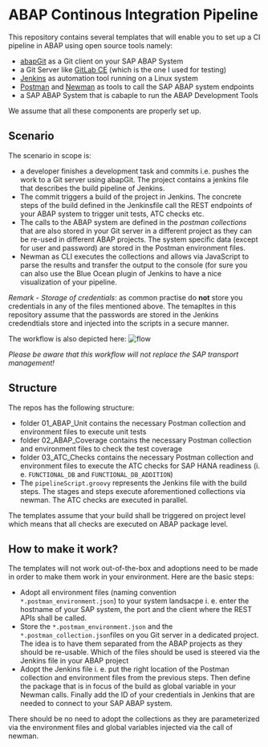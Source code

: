 # ABAP Continous Integration Pipeline

This repository contains several templates that will enable you to set up a CI pipeline in ABAP using open source tools namely:

 - [abapGit](https://github.com/larshp/abapGit) as a Git client on your SAP ABAP System
 - a Git Server like [GitLab CE](https://gitlab.com/gitlab-org/gitlab-ce) (which is the one I used for testing)
 - [Jenkins](https://gitlab.com/gitlab-org/gitlab-ce) as automation tool running on a Linux system
 - [Postman](https://www.getpostman.com/) and [Newman](https://www.npmjs.com/package/newman)  as tools to call the SAP ABAP system endpoints
 - a SAP ABAP System that is cabaple to run the ABAP Development Tools 

We assume that all these components are properly set up.

## Scenario
The scenario in scope is:
 - a developer finishes a development task and commits i.e. pushes the work to a Git server using abapGit. The project contains a jenkins file that describes the build pipeline of Jenkins.
 - The commit triggers a build of the project in Jenkins. The concrete steps of the build defined in the Jenkinsfile call  the REST endpoints of your ABAP system to trigger unit tests, ATC checks etc.  
 - The calls to the ABAP system are defined in the *postman collections* that are also stored in your Git server in a different project as they can be re-used in different ABAP projects. The system specific data (except for user and password) are stored in the Postman environment files. 
 - Newman as CLI executes the collections and allows via JavaScript to parse the results and transfer the output to the console (for sure you can also use the Blue Ocean plugin of Jenkins to have a nice visualization of your pipeline. 

*Remark - Storage of credentials*: as common practise do **not** store you credentials in any of the files mentioned above. The temapltes in this repository assume that the passwords are stored in the Jenkins credendtials store and injected into the scripts in a secure manner.

The workflow is also depicted here:
![flow](https://github.com/lechnerc77/ABAP_CI_PIPELINE_BASE/img/Pipeline_Schema.jpg)

*Please be aware that this workflow will not replace the SAP transport management!*

## Structure

The repos has the following structure:

 - folder 01_ABAP_Unit contains the necessary Postman collection and environment files to execute unit tests
 - folder 02_ABAP_Coverage contains the necessary Postman collection and environment files to check the test coverage
 - folder 03_ATC_Checks contains the necessary Postman collection and environment files to execute the ATC checks for SAP HANA readiness (i. e. `FUNCTIONAL_DB` and `FUNCTIONAL_DB_ADDITION`)
 - The `pipelineScript.groovy` represents the Jenkins file with the build steps. The stages and steps execute aforementioned collections via newman. The ATC checks are executed in parallel. 

The templates assume that your build shall be triggered on project level which means that all checks are executed on ABAP package level.

## How to make it work?
The templates will not work out-of-the-box and adoptions need to be made in order to make them work in your environment. Here are the basic steps:
 - Adopt all environment files (naming convention `*.postman_environment.json`) to your system landsacpe i. e. enter the hostname of your SAP system, the port and the client where the REST APIs shall be called. 
 - Store the `*.postman_environment.json` and the  `*.postman_collection.json`files on you Git server in a dedicated project. The idea is to have them separated from the ABAP projects as they should be re-usable. Which of the files should be used is steered via the Jenkins file in your ABAP project
 - Adopt the Jenkins file i. e. put the right location of the Postman collection and environment files from the previous steps. Then define the package that is in focus of the build as global variable in your Newman calls. Finally add the ID of your credentials in Jenkins that are needed to connect to your SAP ABAP system. 

There should be no need to adopt the collections as they are parameterized via the environment files and global variables injected via the call of newman.